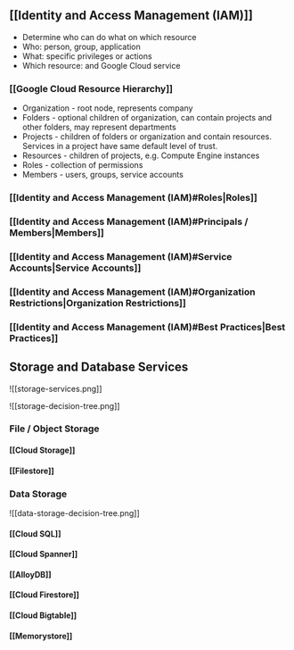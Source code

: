 

## [[Identity and Access Management (IAM)]]

- Determine who can do what on which resource
- Who: person, group, application
- What: specific privileges or actions
- Which resource: and Google Cloud service

### [[Google Cloud Resource Hierarchy]]

- Organization - root node, represents company
- Folders - optional children of organization, can contain projects and other folders, may represent departments
- Projects - children of folders or organization and contain resources. Services in a project have same default level of trust.
- Resources - children of projects, e.g. Compute Engine instances
- Roles - collection of permissions
- Members - users, groups, service accounts

### [[Identity and Access Management (IAM)#Roles|Roles]]

### [[Identity and Access Management (IAM)#Principals / Members|Members]]

### [[Identity and Access Management (IAM)#Service Accounts|Service Accounts]]

### [[Identity and Access Management (IAM)#Organization Restrictions|Organization Restrictions]]

### [[Identity and Access Management (IAM)#Best Practices|Best Practices]]


## Storage and Database Services


![[storage-services.png]]


![[storage-decision-tree.png]]

### File / Object Storage

#### [[Cloud Storage]]

#### [[Filestore]]


### Data Storage

![[data-storage-decision-tree.png]]

#### [[Cloud SQL]]

#### [[Cloud Spanner]]

#### [[AlloyDB]]

#### [[Cloud Firestore]]

#### [[Cloud Bigtable]]

#### [[Memorystore]]
